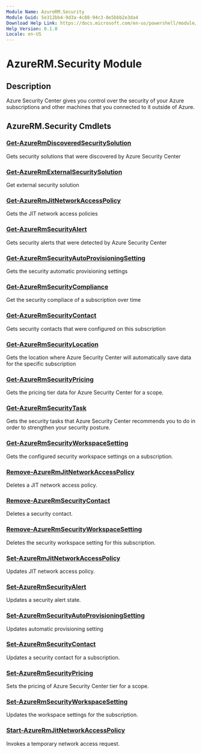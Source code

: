 ```yaml
---
Module Name: AzureRM.Security
Module Guid: 5e312bb4-9d3a-4c88-94c3-8e5bbb2e3da4
Download Help Link: https://docs.microsoft.com/en-us/powershell/module/azurerm.security
Help Version: 0.1.0
Locale: en-US
---
```


# AzureRM.Security Module
## Description
Azure Security Center gives you control over the security of your Azure subscriptions and other machines that you connected to it outside of Azure.

## AzureRM.Security Cmdlets
### [Get-AzureRmDiscoveredSecuritySolution](Get-AzureRmDiscoveredSecuritySolution.md)
Gets security solutions that were discovered by Azure Security Center

### [Get-AzureRmExternalSecuritySolution](Get-AzureRmExternalSecuritySolution.md)
Get external security solution 

### [Get-AzureRmJitNetworkAccessPolicy](Get-AzureRmJitNetworkAccessPolicy.md)
Gets the JIT network access policies

### [Get-AzureRmSecurityAlert](Get-AzureRmSecurityAlert.md)
Gets security alerts that were detected by Azure Security Center

### [Get-AzureRmSecurityAutoProvisioningSetting](Get-AzureRmSecurityAutoProvisioningSetting.md)
Gets the security automatic provisioning settings

### [Get-AzureRmSecurityCompliance](Get-AzureRmSecurityCompliance.md)
Get the security compliace of a subscription over time

### [Get-AzureRmSecurityContact](Get-AzureRmSecurityContact.md)
Gets security contacts that were configured on this subscription

### [Get-AzureRmSecurityLocation](Get-AzureRmSecurityLocation.md)
Gets the location where Azure Security Center will automatically save data for the specific subscription

### [Get-AzureRmSecurityPricing](Get-AzureRmSecurityPricing.md)
Gets the pricing tier data for Azure Security Center for a scope.

### [Get-AzureRmSecurityTask](Get-AzureRmSecurityTask.md)
Gets the security tasks that Azure Security Center recommends you to do in order to strengthen your security posture.

### [Get-AzureRmSecurityWorkspaceSetting](Get-AzureRmSecurityWorkspaceSetting.md)
Gets the configured security workspace settings on a subscription.

### [Remove-AzureRmJitNetworkAccessPolicy](Remove-AzureRmJitNetworkAccessPolicy.md)
Deletes a JIT network access policy.

### [Remove-AzureRmSecurityContact](Remove-AzureRmSecurityContact.md)
Deletes a security contact.

### [Remove-AzureRmSecurityWorkspaceSetting](Remove-AzureRmSecurityWorkspaceSetting.md)
Deletes the security workspace setting for this subscription.

### [Set-AzureRmJitNetworkAccessPolicy](Set-AzureRmJitNetworkAccessPolicy.md)
Updates JIT network access policy.

### [Set-AzureRmSecurityAlert](Set-AzureRmSecurityAlert.md)
Updates a security alert state.

### [Set-AzureRmSecurityAutoProvisioningSetting](Set-AzureRmSecurityAutoProvisioningSetting.md)
Updates automatic provisioning setting

### [Set-AzureRmSecurityContact](Set-AzureRmSecurityContact.md)
Updates a security contact for a subscription.

### [Set-AzureRmSecurityPricing](Set-AzureRmSecurityPricing.md)
Sets the pricing of Azure Security Center tier for a scope.

### [Set-AzureRmSecurityWorkspaceSetting](Set-AzureRmSecurityWorkspaceSetting.md)
Updates the workspace settings for the subscription.

### [Start-AzureRmJitNetworkAccessPolicy](Start-AzureRmJitNetworkAccessPolicy.md)
Invokes a temporary network access request.

